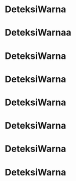 
# DeteksiWarna
# DeteksiWarnaa
# DeteksiWarna
# DeteksiWarna
# DeteksiWarna
# DeteksiWarna
# DeteksiWarna
# DeteksiWarna
